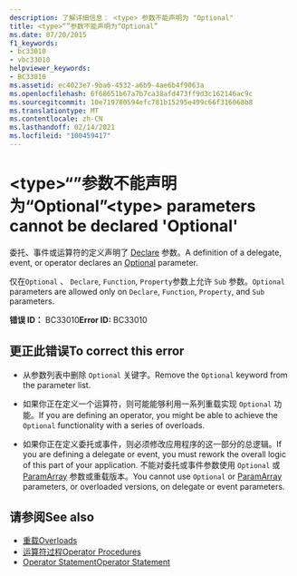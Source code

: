 ```yaml
---
description: 了解详细信息： <type> 参数不能声明为 "Optional"
title: <type>“”参数不能声明为“Optional”
ms.date: 07/20/2015
f1_keywords:
- bc33010
- vbc33010
helpviewer_keywords:
- BC33010
ms.assetid: ec4023e7-9ba6-4532-a6b9-4ae6b4f9063a
ms.openlocfilehash: 6f68651b67a7b7ca38afd473ff9d3c162146ac9c
ms.sourcegitcommit: 10e719780594efc781b15295e499c66f316068b8
ms.translationtype: MT
ms.contentlocale: zh-CN
ms.lasthandoff: 02/14/2021
ms.locfileid: "100459417"
---
```

# <a name="type-parameters-cannot-be-declared-optional"></a><span data-ttu-id="81db8-103">\<type>“”参数不能声明为“Optional”</span><span class="sxs-lookup"><span data-stu-id="81db8-103">\<type> parameters cannot be declared 'Optional'</span></span>

<span data-ttu-id="81db8-104">委托、事件或运算符的定义声明了 [Declare](../language-reference/modifiers/optional.md) 参数。</span><span class="sxs-lookup"><span data-stu-id="81db8-104">A definition of a delegate, event, or operator declares an [Optional](../language-reference/modifiers/optional.md) parameter.</span></span>  
  
 <span data-ttu-id="81db8-105">仅在`Optional` 、 `Declare`, `Function`, `Property`参数上允许 `Sub` 参数。</span><span class="sxs-lookup"><span data-stu-id="81db8-105">`Optional` parameters are allowed only on `Declare`, `Function`, `Property`, and `Sub` parameters.</span></span>  
  
 <span data-ttu-id="81db8-106">**错误 ID：** BC33010</span><span class="sxs-lookup"><span data-stu-id="81db8-106">**Error ID:** BC33010</span></span>  
  
## <a name="to-correct-this-error"></a><span data-ttu-id="81db8-107">更正此错误</span><span class="sxs-lookup"><span data-stu-id="81db8-107">To correct this error</span></span>  
  
- <span data-ttu-id="81db8-108">从参数列表中删除 `Optional` 关键字。</span><span class="sxs-lookup"><span data-stu-id="81db8-108">Remove the `Optional` keyword from the parameter list.</span></span>  
  
- <span data-ttu-id="81db8-109">如果你正在定义一个运算符，则可能能够利用一系列重载实现 `Optional` 功能。</span><span class="sxs-lookup"><span data-stu-id="81db8-109">If you are defining an operator, you might be able to achieve the `Optional` functionality with a series of overloads.</span></span>  
  
- <span data-ttu-id="81db8-110">如果你正在定义委托或事件，则必须修改应用程序的这一部分的总逻辑。</span><span class="sxs-lookup"><span data-stu-id="81db8-110">If you are defining a delegate or event, you must rework the overall logic of this part of your application.</span></span> <span data-ttu-id="81db8-111">不能对委托或事件参数使用 `Optional` 或 [ParamArray](../language-reference/modifiers/paramarray.md) 参数或重载版本。</span><span class="sxs-lookup"><span data-stu-id="81db8-111">You cannot use `Optional` or [ParamArray](../language-reference/modifiers/paramarray.md) parameters, or overloaded versions, on delegate or event parameters.</span></span>  
  
## <a name="see-also"></a><span data-ttu-id="81db8-112">请参阅</span><span class="sxs-lookup"><span data-stu-id="81db8-112">See also</span></span>

- [<span data-ttu-id="81db8-113">重载</span><span class="sxs-lookup"><span data-stu-id="81db8-113">Overloads</span></span>](../language-reference/modifiers/overloads.md)
- [<span data-ttu-id="81db8-114">运算符过程</span><span class="sxs-lookup"><span data-stu-id="81db8-114">Operator Procedures</span></span>](../programming-guide/language-features/procedures/operator-procedures.md)
- [<span data-ttu-id="81db8-115">Operator Statement</span><span class="sxs-lookup"><span data-stu-id="81db8-115">Operator Statement</span></span>](../language-reference/statements/operator-statement.md)
